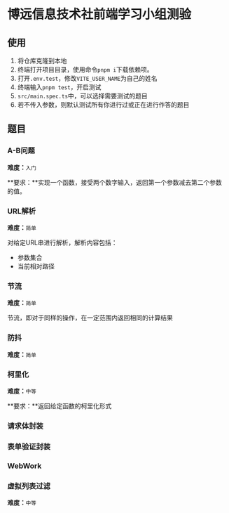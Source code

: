# 博远信息技术社前端学习小组测验

## 使用

1. 将仓库克隆到本地
2. 终端打开项目目录，使用命令`pnpm i`下载依赖项。
3. 打开`.env.test`，修改`VITE_USER_NAME`为自己的姓名
4. 终端输入`pnpm test`，开启测试
5. `src/main.spec.ts`中，可以选择需要测试的题目
6. 若不传入参数，则默认测试所有你进行过或正在进行作答的题目

## 题目

### A-B问题

**难度：**`入门`

**要求：**实现一个函数，接受两个数字输入，返回第一个参数减去第二个参数的值。

### URL解析

**难度：**`简单`

对给定URL串进行解析，解析内容包括：
- 参数集合
- 当前相对路径

### 节流

**难度：**`简单`

节流，即对于同样的操作，在一定范围内返回相同的计算结果

### 防抖

**难度：**`简单`

### 柯里化

**难度：**`中等`

**要求：**返回给定函数的柯里化形式

### 请求体封装

### 表单验证封装

### WebWork

### 虚拟列表过滤

**难度：**`中等`

